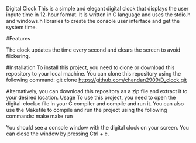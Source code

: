 Digital Clock
This is a simple and elegant digital clock that displays the user inpute time in 12-hour format. It is written in C language and uses the stdio.h and windows.h libraries to create the console user interface and get the system time.

#Features

The clock updates the time every second and clears the screen to avoid flickering.

#Installation
To install this project, you need to clone or download this repository to your local machine.
You can clone this repository using the following command:
git clone https://github.com/chandan2909/D_clock.git

Alternatively, you can download this repository as a zip file and extract it to your desired location.
Usage
To use this project, you need to open the digital-clock.c file in your C compiler and compile and run it.
You can also use the Makefile to compile and run the project using the following commands:
make
make run

You should see a console window with the digital clock on your screen.
You can close the window by pressing Ctrl + c.
